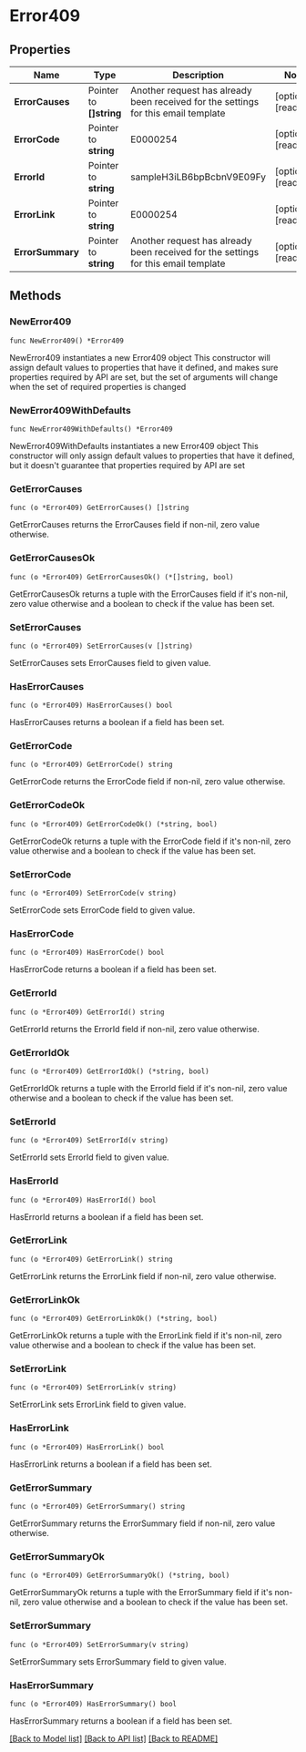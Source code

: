 # Error409

## Properties

Name | Type | Description | Notes
------------ | ------------- | ------------- | -------------
**ErrorCauses** | Pointer to **[]string** | Another request has already been received for the settings for this email template | [optional] [readonly] 
**ErrorCode** | Pointer to **string** | E0000254 | [optional] [readonly] 
**ErrorId** | Pointer to **string** | sampleH3iLB6bpBcbnV9E09Fy | [optional] [readonly] 
**ErrorLink** | Pointer to **string** | E0000254 | [optional] [readonly] 
**ErrorSummary** | Pointer to **string** | Another request has already been received for the settings for this email template | [optional] [readonly] 

## Methods

### NewError409

`func NewError409() *Error409`

NewError409 instantiates a new Error409 object
This constructor will assign default values to properties that have it defined,
and makes sure properties required by API are set, but the set of arguments
will change when the set of required properties is changed

### NewError409WithDefaults

`func NewError409WithDefaults() *Error409`

NewError409WithDefaults instantiates a new Error409 object
This constructor will only assign default values to properties that have it defined,
but it doesn't guarantee that properties required by API are set

### GetErrorCauses

`func (o *Error409) GetErrorCauses() []string`

GetErrorCauses returns the ErrorCauses field if non-nil, zero value otherwise.

### GetErrorCausesOk

`func (o *Error409) GetErrorCausesOk() (*[]string, bool)`

GetErrorCausesOk returns a tuple with the ErrorCauses field if it's non-nil, zero value otherwise
and a boolean to check if the value has been set.

### SetErrorCauses

`func (o *Error409) SetErrorCauses(v []string)`

SetErrorCauses sets ErrorCauses field to given value.

### HasErrorCauses

`func (o *Error409) HasErrorCauses() bool`

HasErrorCauses returns a boolean if a field has been set.

### GetErrorCode

`func (o *Error409) GetErrorCode() string`

GetErrorCode returns the ErrorCode field if non-nil, zero value otherwise.

### GetErrorCodeOk

`func (o *Error409) GetErrorCodeOk() (*string, bool)`

GetErrorCodeOk returns a tuple with the ErrorCode field if it's non-nil, zero value otherwise
and a boolean to check if the value has been set.

### SetErrorCode

`func (o *Error409) SetErrorCode(v string)`

SetErrorCode sets ErrorCode field to given value.

### HasErrorCode

`func (o *Error409) HasErrorCode() bool`

HasErrorCode returns a boolean if a field has been set.

### GetErrorId

`func (o *Error409) GetErrorId() string`

GetErrorId returns the ErrorId field if non-nil, zero value otherwise.

### GetErrorIdOk

`func (o *Error409) GetErrorIdOk() (*string, bool)`

GetErrorIdOk returns a tuple with the ErrorId field if it's non-nil, zero value otherwise
and a boolean to check if the value has been set.

### SetErrorId

`func (o *Error409) SetErrorId(v string)`

SetErrorId sets ErrorId field to given value.

### HasErrorId

`func (o *Error409) HasErrorId() bool`

HasErrorId returns a boolean if a field has been set.

### GetErrorLink

`func (o *Error409) GetErrorLink() string`

GetErrorLink returns the ErrorLink field if non-nil, zero value otherwise.

### GetErrorLinkOk

`func (o *Error409) GetErrorLinkOk() (*string, bool)`

GetErrorLinkOk returns a tuple with the ErrorLink field if it's non-nil, zero value otherwise
and a boolean to check if the value has been set.

### SetErrorLink

`func (o *Error409) SetErrorLink(v string)`

SetErrorLink sets ErrorLink field to given value.

### HasErrorLink

`func (o *Error409) HasErrorLink() bool`

HasErrorLink returns a boolean if a field has been set.

### GetErrorSummary

`func (o *Error409) GetErrorSummary() string`

GetErrorSummary returns the ErrorSummary field if non-nil, zero value otherwise.

### GetErrorSummaryOk

`func (o *Error409) GetErrorSummaryOk() (*string, bool)`

GetErrorSummaryOk returns a tuple with the ErrorSummary field if it's non-nil, zero value otherwise
and a boolean to check if the value has been set.

### SetErrorSummary

`func (o *Error409) SetErrorSummary(v string)`

SetErrorSummary sets ErrorSummary field to given value.

### HasErrorSummary

`func (o *Error409) HasErrorSummary() bool`

HasErrorSummary returns a boolean if a field has been set.


[[Back to Model list]](../README.md#documentation-for-models) [[Back to API list]](../README.md#documentation-for-api-endpoints) [[Back to README]](../README.md)



